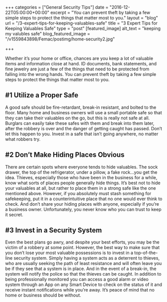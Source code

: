 +++
categories = ["General Security Tips"]
date = "2016-12-22T05:00:00+00:00"
excerpt = "You can prevent theft by taking a few simple steps to protect the things that matter most to you."
layout = "blog"
url = "/3-expert-tips-for-keeping-valuables-safe"
title = "3 Expert Tips for Keeping Valuables Safe"
type = "post"
[featured_image]
alt_text = "keeping my valubles safe"
blog_featured_image = "/v1559843898/Femac/postimg/home-security2.jpg"

+++

Whether it’s your home or office, chances are you keep a lot of valuable items and information close at hand. ID documents, bank statements, and fine jewelry are just a few of the things that need to be protected from falling into the wrong hands. You can prevent theft by taking a few simple steps to protect the things that matter most to you.

## #1 Utilize a Proper Safe

A good safe should be fire-retardant, break-in resistant, and bolted to the floor. Many home and business owners will use a small portable safe so that they can take their valuables on the go, but this is really not safe at all. Burglars can easily take these safes with them and break into them later, after the robbery is over and the danger of getting caught has passed. Don’t let this happen to you. Invest in a safe that isn’t going anywhere, no matter what robbers try.

## #2 Don’t Make Hiding Places Obvious

There are certain spots where everyone tends to hide valuables. The sock drawer, the top of the refrigerator, under a pillow, a fake rock…you get the idea. Thieves, especially those who have been in the business for a while, know what sorts of places people generally hide things. It’s best not to hide your valuables at all, but rather to place them in a strong safe like the one mentioned above. However, if you absolutely must stash something for safekeeping, put it in a counterintuitive place that no one would ever think to check. And don’t share your hiding places with anyone, especially if you’re a business owner. Unfortunately, you never know who you can trust to keep it secret.

## #3 Invest in a Security System

Even the best plans go awry, and despite your best efforts, you may be the victim of a robbery at some point. However, the best way to make sure that you don’t lose your most valuable possessions is to invest in a top-of-the-line security system. Simply having a system acts as a deterrent to thieves, who are usually seeking the path of least resistance and will often leave you be if they see that a system is in place. And in the event of a break-in, the system will notify the police so that the thieves can be caught. In addition to being professionally monitored you can access a good alarm or video system through an App on any Smart Device to check on the status of it and receive instant notifications while you’re away. It’s peace of mind that no home or business should be without.